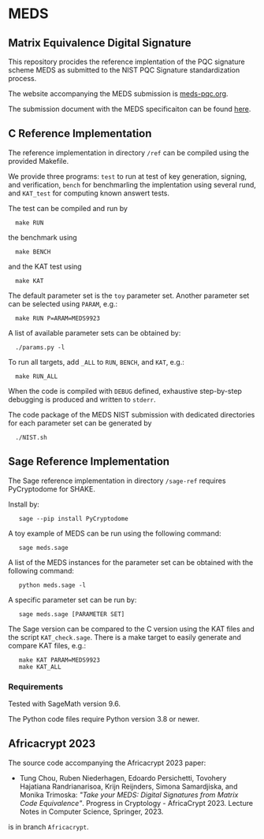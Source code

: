 # MEDS

## Matrix Equivalence Digital Signature

This repository procides the reference implentation of the PQC signature scheme MEDS
as submitted to the NIST PQC Signature standardization process.

The website accompanying the MEDS submission is [meds-pqc.org](https://www.meds-pqc.org/).

The submission document with the MEDS specificaiton can be found [here](https://www.meds-pqc.org/spec/MEDS-2023-05-31.pdf).

## C Reference Implementation

The reference implementation in directory `/ref` can be compiled
using the provided Makefile.

We provide three programs:
`test` to run at test of key generation, signing, and verification,
`bench` for benchmarling the implentation using several rund, and
`KAT_test` for computing known answert tests.

The test can be compiled and run by

```console
  make RUN
```

the benchmark using

```console
  make BENCH
```

and the KAT test using

```console
  make KAT
```

The default parameter set is the `toy` parameter set. Another parameter set can be selected using `PARAM`, e.g.:

```console
  make RUN P=ARAM=MEDS9923
```

A list of available parameter sets can be obtained by:

```console
  ./params.py -l
```

To run all targets, add `_ALL` to `RUN`, `BENCH`, and `KAT`, e.g.:

```console
  make RUN_ALL
```

When the code is compiled with `DEBUG` defined, exhaustive step-by-step debugging is produced and written to `stderr`.

The code package of the MEDS NIST submission with dedicated directories for each parameter set can be generated by

```console
  ./NIST.sh
```

## Sage Reference Implementation

The Sage reference implementation in directory `/sage-ref`
requires PyCryptodome for SHAKE.

Install by:

```console
   sage --pip install PyCryptodome
```

A toy example of MEDS can be run using the following command:

```console
   sage meds.sage
```

A list of the MEDS instances for the parameter set can be obtained with the following command:

```console
   python meds.sage -l
```

A specific parameter set can be run by:

```console
   sage meds.sage [PARAMETER SET]
```

The Sage version can be compared to the C version using the KAT files and the script `KAT_check.sage`.
There is a make target to easily generate and compare KAT files, e.g.:

```console
   make KAT PARAM=MEDS9923
   make KAT_ALL
```

### Requirements

Tested with SageMath version 9.6.

The Python code files require Python version 3.8 or newer.

## Africacrypt 2023

The source code accompanying the Africacrypt 2023 paper:

- Tung Chou, Ruben Niederhagen, Edoardo Persichetti,
  Tovohery Hajatiana Randrianarisoa, Krijn Reijnders, Simona Samardjiska,
  and Monika Trimoska:
  *"Take your MEDS: Digital Signatures from Matrix Code Equivalence"*.
  Progress in Cryptology - AfricaCrypt 2023.
  Lecture Notes in Computer Science, Springer, 2023.

is in branch `Africacrypt`.

